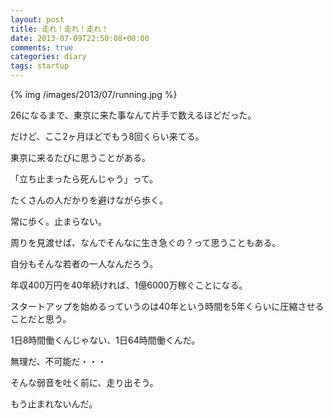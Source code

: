 ```yaml
---
layout: post
title: 走れ！走れ！走れ！
date: 2013-07-09T22:50:08+00:00
comments: true
categories: diary
tags: startup
---
```


{% img /images/2013/07/running.jpg %}

26になるまで、東京に来た事なんて片手で数えるほどだった。

だけど、ここ2ヶ月ほどでもう8回くらい来てる。

東京に来るたびに思うことがある。

「立ち止まったら死んじゃう」って。

たくさんの人だかりを避けながら歩く。

常に歩く。止まらない。

周りを見渡せば、なんでそんなに生き急ぐの？って思うこともある。

自分もそんな若者の一人なんだろう。

年収400万円を40年続ければ、1億6000万稼ぐことになる。

スタートアップを始めるっていうのは40年という時間を5年くらいに圧縮させることだと思う。

1日8時間働くんじゃない、1日64時間働くんだ。

無理だ、不可能だ・・・

そんな弱音を吐く前に、走り出そう。

もう止まれないんだ。
